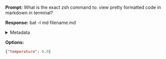 **Prompt:**
What is the exact zsh command to: view pretty formatted code in markdown in terminal?


**Response:**
bat -l md filename.md

<details><summary>Metadata</summary>

- Duration: 1103 ms
- Datetime: 2023-08-25T14:36:47.129336
- Model: gpt-4-0613

</details>

**Options:**
```json
{"temperature": 0.0}
```

